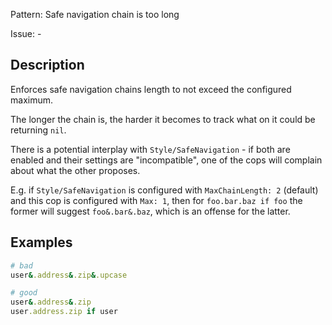 Pattern: Safe navigation chain is too long

Issue: -

## Description

Enforces safe navigation chains length to not exceed the configured maximum.

The longer the chain is, the harder it becomes to track what on it could be
returning `nil`.

There is a potential interplay with `Style/SafeNavigation` - if both are enabled
and their settings are "incompatible", one of the cops will complain about what
the other proposes.

E.g. if `Style/SafeNavigation` is configured with `MaxChainLength: 2` (default)
and this cop is configured with `Max: 1`, then for `foo.bar.baz if foo` the former
will suggest `foo&.bar&.baz`, which is an offense for the latter.

## Examples

```ruby
# bad
user&.address&.zip&.upcase

# good
user&.address&.zip
user.address.zip if user
```
